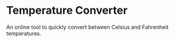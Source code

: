 # Temperature Converter
An online tool to quickly convert between Celsius and Fahrenheit temperatures.
